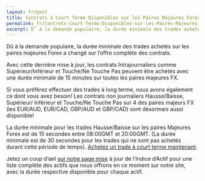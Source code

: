 ```yaml
---
layout: fr/post 
title: Contrats à Court Terme Disponibles sur les Paires Majeures Forex
permalink: fr/Contrats-Court-Terme-Disponibles-sur-les-Paires-Majeures-Forex
excerpt: D˚ à la demande populaire, la durée minimale des trades achetés sur les paires majeures Forex a changé sur líoffre compléte des contrats.
---
```


Dû à la demande populaire, la durée minimale des trades achetés sur les paires majeures Forex a changé sur l’offre complète des contrats.

Avec cette dernière mise à jour, les contrats Intrajournaliers comme Supérieur/Inférieur et Touche/Ne Touche Pas peuvent être achetés avec une durée 
minimale de 15 minutes sur toutes les paires majeures FX.

Si vous préférez effectuer des trades à long terme, nous avons également ce dont vous avez besoin! Les contrats non journaliers Hausse/Baisse, Supérieur/
Inférieur et Touche/Ne Touche Pas sur 4 des paires majeurs FX (les EUR/AUD, EUR/CAD, GBP/AUD et GBP/CAD) sont désormais aussi disponible!

La durée minimale pour les trades Hausse/Baisse sur les paires Majeures Forex est de 15 secondes entre 08:00GMT et 20:00GMT. (La durée minimale est de 30 secondes pour les trades qui ne sont pas achetés durant cette période de temps). [Achetez un trade à court terme maintenant](https://www.binary.com/c/trade.cgi?market=forex&time=30s&form_name=risefall&expiry_&amount_&H=S0P&currency=USD&underlying_symbol=frxEURJPY&amount=100&date_&&l=FR&utm_medium=social&utm_source=blog&utm_content=whatsnew).

Jetez un coup d’œil [sur notre page mise](https://www.binary.com/c/asset_index.cgi?l=FR&utm_medium=social&utm_source=blog&utm_content=whatsnew) à jour de l’Indice d’Actif pour une liste complète des actifs que nous offrons en ce moment sur notre site, avec la durée respective disponible pour chaque actif.